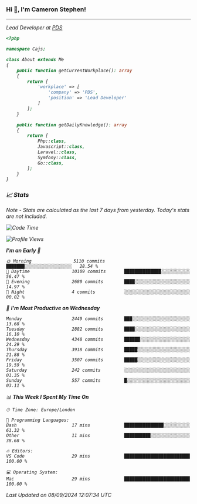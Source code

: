 ### Hi 👋, I'm Cameron Stephen!
<hr>
<p><em>Lead Developer at <a href="https://prindatasolutions.co.uk">PDS</a></p>


```php
<?php

namespace Cajs;

class About extends Me
{
    public function getCurrentWorkplace(): array
    {
        return [
            'workplace' => [
                'company' => 'PDS',
                'position' => 'Lead Developer'
            ]
        ];
    }

    public function getDailyKnowledge(): array
    {
        return [
            Php::class,
            Javascript::class,
            Laravel::class,
            Symfony::class,
            Go::class,
        ];
    }
}
```

### 📈 Stats
<p><em>Note - Stats are calculated as the last 7 days from yesterday. Today's stats are not included.</em></p>


<!--START_SECTION:waka-->
![Code Time](http://img.shields.io/badge/Code%20Time-3%2C931%20hrs%2025%20mins-blue)

![Profile Views](http://img.shields.io/badge/Profile%20Views-0-blue)

**I'm an Early 🐤** 

```text
🌞 Morning                5110 commits        ███████░░░░░░░░░░░░░░░░░░   28.54 % 
🌆 Daytime                10109 commits       ██████████████░░░░░░░░░░░   56.47 % 
🌃 Evening                2680 commits        ████░░░░░░░░░░░░░░░░░░░░░   14.97 % 
🌙 Night                  4 commits           ░░░░░░░░░░░░░░░░░░░░░░░░░   00.02 % 
```
📅 **I'm Most Productive on Wednesday** 

```text
Monday                   2449 commits        ███░░░░░░░░░░░░░░░░░░░░░░   13.68 % 
Tuesday                  2882 commits        ████░░░░░░░░░░░░░░░░░░░░░   16.10 % 
Wednesday                4348 commits        ██████░░░░░░░░░░░░░░░░░░░   24.29 % 
Thursday                 3918 commits        █████░░░░░░░░░░░░░░░░░░░░   21.88 % 
Friday                   3507 commits        █████░░░░░░░░░░░░░░░░░░░░   19.59 % 
Saturday                 242 commits         ░░░░░░░░░░░░░░░░░░░░░░░░░   01.35 % 
Sunday                   557 commits         █░░░░░░░░░░░░░░░░░░░░░░░░   03.11 % 
```


📊 **This Week I Spent My Time On** 

```text
🕑︎ Time Zone: Europe/London

💬 Programming Languages: 
Bash                     17 mins             ███████████████░░░░░░░░░░   61.32 % 
Other                    11 mins             ██████████░░░░░░░░░░░░░░░   38.68 % 

🔥 Editors: 
VS Code                  29 mins             █████████████████████████   100.00 % 

💻 Operating System: 
Mac                      29 mins             █████████████████████████   100.00 % 
```


 Last Updated on 08/09/2024 12:07:34 UTC
<!--END_SECTION:waka-->
